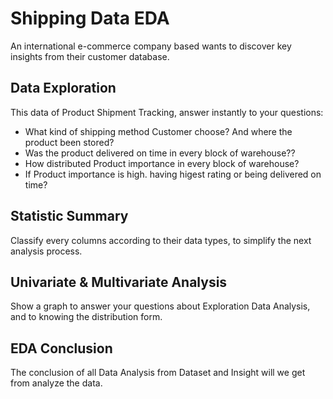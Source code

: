 # Shipping Data EDA
An international e-commerce company based wants to discover key insights from their customer database.

## Data Exploration
This data of Product Shipment Tracking, answer instantly to your questions:

* What kind of shipping method Customer choose? And where the product been stored?
* Was the product delivered on time in every block of warehouse??
* How distributed Product importance in every block of warehouse?
* If Product importance is high. having higest rating or being delivered on time?

## Statistic Summary
Classify every columns according to their data types, to simplify the next analysis process.

## Univariate & Multivariate Analysis
Show a graph to answer your questions about Exploration Data Analysis, and to knowing the distribution form.

## EDA Conclusion
The conclusion of all Data Analysis from Dataset and Insight will we get from analyze the data.
